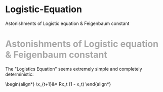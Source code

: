 # Logistic-Equation
Astonishments of Logistic equation &amp; Feigenbaum constant

# <span style="color:darkgray;">Astonishments of Logistic equation &amp; Feigenbaum constant</span>


The "Logistics Equation" seems extremely simple and completely deterministic:

\begin{align*}
\\x_{t+1}&= Rx_t (1 - x_t)
\end{align*}

